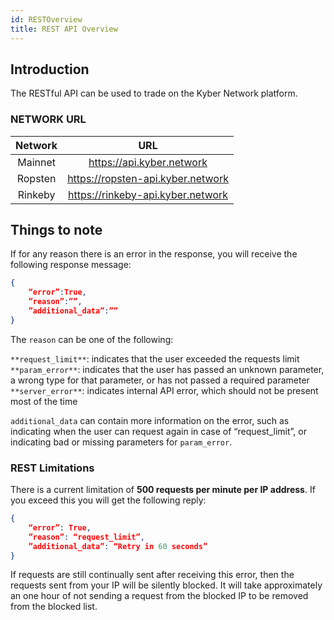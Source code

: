 ```yaml
---
id: RESTOverview
title: REST API Overview
---
```

## Introduction

The RESTful API can be used to trade on the Kyber Network platform.

### NETWORK URL

| Network    | URL                          |
|:----------:|:----------------------------:|
| Mainnet    | https://api.kyber.network    |
| Ropsten    | https://ropsten-api.kyber.network |
| Rinkeby    | https://rinkeby-api.kyber.network |

## Things to note

If for any reason there is an error in the response, you will receive the following response message:

```json
{
	“error”:True,
	”reason”:””,
	”additional_data”:””
}
```

The `reason` can be one of the following:

`**request_limit**`:  indicates that the user exceeded the requests limit
`**param_error**`: indicates that the user has passed an unknown parameter, a wrong type for that parameter, or has not passed a required parameter
`**server_error**`: indicates internal API error, which should not be present most of the time

`additional_data` can contain more information on the error, such as indicating when the user can request again in case of “request_limit”, or indicating bad or missing parameters for `param_error`.

### REST Limitations

There is a current limitation of **500 requests per minute per IP address**. If you exceed this you will get the following reply:

```json
{
	“error”: True,
	”reason”: “request_limit”,
	”additional_data”: “Retry in 60 seconds”
}
```

If requests are still continually sent after receiving this error, then the requests sent from your IP will be silently blocked. It will take approximately an one hour of not sending a request from the blocked IP to be removed from the blocked list.